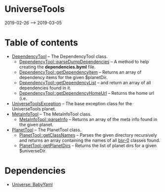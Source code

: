 UniverseTools
================
2019-02-26 --> 2019-03-05




Table of contents
===========

- [DependencyTool](https://github.com/lingtalfi/UniverseTools/blob/master/doc/api/UniverseTools/DependencyTool.md) &ndash; The DependencyTool class.
    - [DependencyTool::parseDumpDependencies](https://github.com/lingtalfi/UniverseTools/blob/master/doc/api/UniverseTools/DependencyTool/parseDumpDependencies.md) &ndash; A method to help creating the **dependencies.byml** file.
    - [DependencyTool::getDependencyItem](https://github.com/lingtalfi/UniverseTools/blob/master/doc/api/UniverseTools/DependencyTool/getDependencyItem.md) &ndash; Returns an array of dependency items for the given $planetDir.
    - [DependencyTool::getDependencyList](https://github.com/lingtalfi/UniverseTools/blob/master/doc/api/UniverseTools/DependencyTool/getDependencyList.md) &ndash; and return an array of all dependencies found in it.
    - [DependencyTool::getDependencyHomeUrl](https://github.com/lingtalfi/UniverseTools/blob/master/doc/api/UniverseTools/DependencyTool/getDependencyHomeUrl.md) &ndash; Returns the home url (i.e.
- [UniverseToolsException](https://github.com/lingtalfi/UniverseTools/blob/master/doc/api/UniverseTools/Exception/UniverseToolsException.md) &ndash; The base exception class for the UniverseTools planet.
- [MetaInfoTool](https://github.com/lingtalfi/UniverseTools/blob/master/doc/api/UniverseTools/MetaInfoTool.md) &ndash; The MetaInfoTool class.
    - [MetaInfoTool::parseInfo](https://github.com/lingtalfi/UniverseTools/blob/master/doc/api/UniverseTools/MetaInfoTool/parseInfo.md) &ndash; Returns an array of the meta info found in the given planet.
- [PlanetTool](https://github.com/lingtalfi/UniverseTools/blob/master/doc/api/UniverseTools/PlanetTool.md) &ndash; The PlanetTool class.
    - [PlanetTool::getClassNames](https://github.com/lingtalfi/UniverseTools/blob/master/doc/api/UniverseTools/PlanetTool/getClassNames.md) &ndash; Parses the given directory recursively and returns an array containing the names of all [bsr-0](https://github.com/lingtalfi/BumbleBee/blob/master/Autoload/convention.bsr0.eng.md) classes found.
    - [PlanetTool::getPlanetDirs](https://github.com/lingtalfi/UniverseTools/blob/master/doc/api/UniverseTools/PlanetTool/getPlanetDirs.md) &ndash; Returns the list of planet dirs for a given $universeDir.


Dependencies
============
- [Universe: BabyYaml](https://github.com/karayabin/universe-snapshot/tree/master/universe/BabyYaml)



